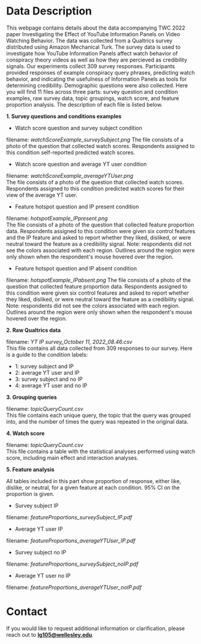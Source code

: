 # Data Description
This webpage contains details about the data accompanying TWC 2022 paper Investigating the Effect of YouTube Information Panels on Video
Watching Behavior. The data was collected from a Qualtrics survey distributed using Amazon Mechanical Turk. The survey data is used to investigate 
how YouTube Information Panels affect watch behavior of conspiracy theory videos as well as how they are percieved as credibility signals. Our 
experiments collect 309 survey responses. Participants provided responses of example conspiracy query phrases, predicting watch behavior, 
and indicating the usefulness of Information Panels as tools for determining credibility. Demographic questions were also collected. Here 
you will find 11 files across three parts: survey question and condition examples, raw survey data, topic groupings, watch score, and 
feature proportion analysis. The description of each file is listed below.

**1. Survey questions and conditions examples** 

  - Watch score question and survey subject condition  
  
  filename: *watchScoreExample_surveySubject.png* 
  The file consists of a photo of the question that collected watch scores. Respondents assigned to this condition
  self-reported predicted watch scores.
  
  - Watch score question and average YT user condition  
  
  filename: *watchScoreExample_averageYTUser.png*  
  The file consists of a photo of the question that collected watch scores. Respondents assigned to this condition
  predicted watch scores for their view of the average YT user. 
  
  - Feature hotspot question and IP present condition    
  
  filename: *hotspotExample_IPpresent.png*  
  The file consists of a photo of the question that collected feature proportion data. Respondents assigned to this condition
  were given six control features and the IP feature and asked to report whether they liked, disliked, or were neutral toward the feature as
  a credibility signal. Note: respondents did not see the colors associated with each region. Outlines around the region were only shown when the 
  respondent's mouse hovered over the region.
  
  - Feature hotspot question and IP absent condition
  
  filename: *hotspotExample_IPabsent.png* 
  The file consists of a photo of the question that collected feature proportion data. Respondents assigned to this condition
  were given six control features and asked to report whether they liked, disliked, or were neutral toward the feature as
  a credibility signal. Note: respondents did not see the colors associated with each region. Outlines around the region were only shown when the
  respondent's mouse hovered over the region.  
  
**2. Raw Qualtrics data**  

filename: *YT IP survey_October 11, 2022_08.46.csv*  
This file contains all data collected from 309 responses to our survey. Here is a guide to the condition labels:  
- 1: survey subject and IP  
- 2: average YT user and IP  
- 3: survey subject and no IP  
- 4: average YT user and no IP  

**3. Grouping queries**  

filename: *topicQueryCount.csv*  
This file contains each unique query, the topic that the query was grouped into, and the number of times the query was repeated in the original data. 

**4. Watch score**  

filename: *topicQueryCount.csv*  
This file contains a table with the statistical analyses performed using watch score, including main effect and interaction analyses. 

**5. Feature analysis**  

All tables included in this part show proportion of response, either like, dislike, or neutral, for a given feature at each condition. 95% CI on the 
proportion is given. 

- Survey subject IP

filename: *featureProportions_surveySubject_IP.pdf*  

- Average YT user IP

filename: *featureProportions_averageYTUser_IP.pdf*  

- Survey subject no IP

filename: *featureProportions_surveySubject_noIP.pdf*  

- Average YT user no IP

filename: *featureProportions_averageYTUser_noIP.pdf*

# Contact

If you would like to request additional information or clarification, please reach out to **lg105@wellesley.edu**.
